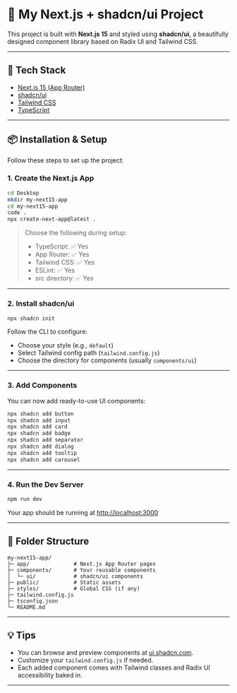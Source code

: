 
# 🧪 My Next.js + shadcn/ui Project

This project is built with **Next.js 15** and styled using **shadcn/ui**, a beautifully designed component library based on Radix UI and Tailwind CSS.

---

## 🚀 Tech Stack

- [Next.js 15 (App Router)](https://nextjs.org/docs)
- [shadcn/ui](https://ui.shadcn.com/)
- [Tailwind CSS](https://tailwindcss.com/)
- [TypeScript](https://www.typescriptlang.org/)

---

## 📦 Installation & Setup

Follow these steps to set up the project:

### 1. Create the Next.js App

```bash
cd Desktop
mkdir my-next15-app
cd my-next15-app
code .
npx create-next-app@latest .
```

> Choose the following during setup:
> - TypeScript: ✅ Yes
> - App Router: ✅ Yes
> - Tailwind CSS: ✅ Yes
> - ESLint: ✅ Yes
> - src directory: ✅ Yes

---

### 2. Install shadcn/ui

```bash
npx shadcn init
```

Follow the CLI to configure:
- Choose your style (e.g., `default`)
- Select Tailwind config path (`tailwind.config.js`)
- Choose the directory for components (usually `components/ui`)

---

### 3. Add Components

You can now add ready-to-use UI components:

```bash
npx shadcn add button
npx shadcn add input
npx shadcn add card
npx shadcn add badge
npx shadcn add separator
npx shadcn add dialog
npx shadcn add tooltip
npx shadcn add carousel
```

---

### 4. Run the Dev Server

```bash
npm run dev
```

Your app should be running at [http://localhost:3000](http://localhost:3000)

---

## 🧩 Folder Structure

```
my-next15-app/
├─ app/              # Next.js App Router pages
├─ components/       # Your reusable components
│  └─ ui/            # shadcn/ui components
├─ public/           # Static assets
├─ styles/           # Global CSS (if any)
├─ tailwind.config.js
├─ tsconfig.json
└─ README.md
```

---

## 💡 Tips

- You can browse and preview components at [ui.shadcn.com](https://ui.shadcn.com/docs/components).
- Customize your `tailwind.config.js` if needed.
- Each added component comes with Tailwind classes and Radix UI accessibility baked in.

---


